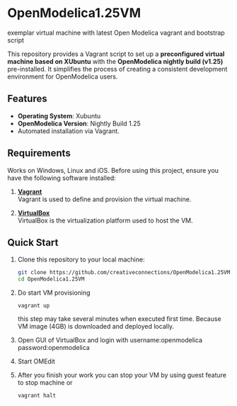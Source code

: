 # OpenModelica1.25VM
exemplar virtual machine with latest Open Modelica vagrant and bootstrap script

This repository provides a Vagrant script to set up a **preconfigured virtual machine based on XUbuntu** with the **OpenModelica nightly build (v1.25)** pre-installed. It simplifies the process of creating a consistent development environment for OpenModelica users.

## Features
- **Operating System**: Xubuntu
- **OpenModelica Version**: Nightly Build 1.25
- Automated installation via Vagrant.

## Requirements
Works on Windows, Linux and iOS. 
Before using this project, ensure you have the following software installed:

1. [**Vagrant**](https://www.vagrantup.com/downloads)  
   Vagrant is used to define and provision the virtual machine.

2. [**VirtualBox**](https://www.virtualbox.org/wiki/Downloads)  
   VirtualBox is the virtualization platform used to host the VM.

## Quick Start

1. Clone this repository to your local machine:
   ```bash
   git clone https://github.com/creativeconnections/OpenModelica1.25VM.git
   cd OpenModelica1.25VM
   ```
2. Do start VM provisioning
   ```
   vagrant up
   ```
   this step may take several minutes when executed first time. Because VM image (4GB) is downloaded and deployed locally.
3. Open GUI of VirtualBox and login with username:openmodelica password:openmodelica

4. Start OMEdit

5. After you finish your work you can stop your VM by using guest feature to stop machine or
   ```
   vagrant halt
   ```

   

